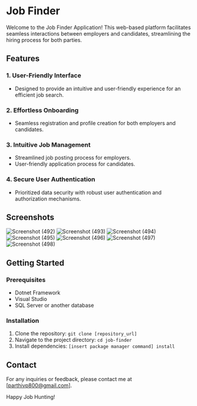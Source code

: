 # Job Finder

Welcome to the Job Finder Application! This web-based platform facilitates seamless interactions between employers and candidates, streamlining the hiring process for both parties.

## Features

### 1. User-Friendly Interface
   - Designed to provide an intuitive and user-friendly experience for an efficient job search.

### 2. Effortless Onboarding
   - Seamless registration and profile creation for both employers and candidates.

### 3. Intuitive Job Management
   - Streamlined job posting process for employers.
   - User-friendly application process for candidates.

### 4. Secure User Authentication
   - Prioritized data security with robust user authentication and authorization mechanisms.

## Screenshots

![Screenshot (492)](https://github.com/parthivppatel/DevHub/assets/106151693/e9dcf957-464e-48ed-b52f-e16fd4dd10c1)
![Screenshot (493)](https://github.com/parthivppatel/DevHub/assets/106151693/9166b44d-c197-4ea2-877b-d3bcd78a5612)
![Screenshot (494)](https://github.com/parthivppatel/DevHub/assets/106151693/0b435918-9baf-4d2c-aac6-bce66c64b673)
![Screenshot (495)](https://github.com/parthivppatel/DevHub/assets/106151693/16ba0e97-25e1-4381-8461-094ac75f33d1)
![Screenshot (496)](https://github.com/parthivppatel/DevHub/assets/106151693/e25193b5-9ab1-490d-a31d-7c2c7652c6de)
![Screenshot (497)](https://github.com/parthivppatel/DevHub/assets/106151693/1660c73f-2d69-4f7e-bb6d-7c5bc3abc078)
![Screenshot (498)](https://github.com/parthivppatel/DevHub/assets/106151693/e52cd455-52c7-41a0-a8e2-0e881fbb7547)

## Getting Started

### Prerequisites
- Dotnet Framework
- Visual Studio
- SQL Server or another database              

### Installation
1. Clone the repository: `git clone [repository_url]`
2. Navigate to the project directory: `cd job-finder`
3. Install dependencies: `[insert package manager command] install`

## Contact
For any inquiries or feedback, please contact me at [parthivp800@gmail.com].

Happy Job Hunting!
